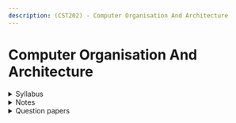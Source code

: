 ```yaml
---
description: (CST202) - Computer Organisation And Architecture
---
```


# Computer Organisation And Architecture

<details>

<summary>Syllabus</summary>

[CST202](https://drive.google.com/file/d/1Xd01W672dOqtrPrmhYKxtSHG8cpOORUF/view?usp=drive_link)

</details>

<details>

<summary>Notes</summary>

[COA Notes](https://drive.google.com/drive/folders/1wTRLd2fjeT8yvhOnWuCLEy3TG9FB7k4_?usp=drive_link)&#x20;

[COA Capsule](https://drive.google.com/drive/folders/1aIl-o2DnKNarssPWtcBs5q-qhjcm9ucS?usp=drive_link)&#x20;

</details>

<details>

<summary>Question papers</summary>

[COA Previous Year QPs](https://drive.google.com/drive/folders/14o7JlduXcCUgPxnC_6YuWC7eeuSSsANr?usp=drive_link)&#x20;

</details>
